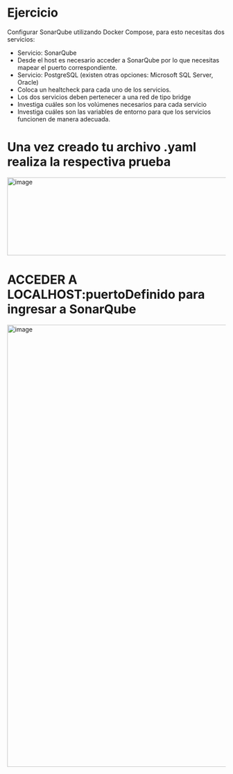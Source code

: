 # Ejercicio
Configurar SonarQube utilizando Docker Compose, para esto necesitas dos servicios:
- Servicio: SonarQube
- Desde el host es necesario acceder a SonarQube por lo que necesitas mapear el puerto correspondiente.
- Servicio: PostgreSQL (existen otras opciones: Microsoft SQL Server, Oracle)
- Coloca un healtcheck para cada uno de los servicios.
- Los dos servicios deben pertenecer a una red de tipo bridge
- Investiga cuáles son los volúmenes necesarios para cada servicio
- Investiga cuáles son las variables de entorno para que los servicios funcionen de manera adecuada.
  
# Una vez creado tu archivo .yaml realiza la respectiva prueba 

<img width="1900" height="180" alt="image" src="https://github.com/user-attachments/assets/f1f87c76-eb60-44a0-a0d1-e4fd2ba5542a" />


# ACCEDER A LOCALHOST:puertoDefinido para ingresar a SonarQube
<img width="1920" height="1020" alt="image" src="https://github.com/user-attachments/assets/36df01bb-dcd2-475c-ae69-8b3df3405aae" />
